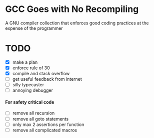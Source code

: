 # GCC Goes with No Recompiling
A GNU compiler collection that enforces good coding practices at the expense of 
the programmer

# TODO  
 - [X] make a plan  
 - [X] enforce rule of 30  
 - [X] compile and stack overflow  
 - [ ] get useful feedback from internet  
 - [ ] silly typecaster  
 - [ ] annoying debugger  
  
#### For safety critical code
- [ ] remove all recursion
- [ ] remove all goto statements
- [ ] only max 2 assertions per function
- [ ] remove all complicated macros

